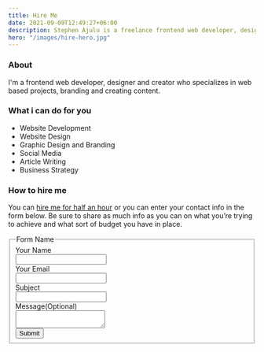 ```yaml
---
title: Hire Me
date: 2021-09-09T12:49:27+06:00
description: Stephen Ajulu is a freelance frontend web developer, designer and creator. Hire him if you want a blog built, a website designed, branding created and more.
hero: "/images/hire-hero.jpg"
---
```


### About
I'm a frontend web developer, designer and creator who specializes in web based projects, branding and creating content.

### What i can do for you
- Website Development
- Website Design
- Graphic Design and Branding
- Social Media
- Article Writing
- Business Strategy

### How to hire me
You can [hire me for half an hour](https://calendly.com/stephenajulu/chat-with-stephenajulu) or you can enter your contact info in the form below. Be sure to share as much info as you can on what you’re trying to achieve and what sort of budget you have in place.

<!-- raw html -->
<form class="form-horizontal">
<fieldset>

<!-- Form Name -->
<legend>Form Name</legend>

<!-- Text input-->
<div class="form-group">
  <label class="col-md-4 control-label" for="yourname">Your Name</label>  
  <div class="col-md-4">
  <input id="yourname" name="yourname" type="text" placeholder="" class="form-control input-md" required="">
    
  </div>
</div>

<!-- Text input-->
<div class="form-group">
  <label class="col-md-4 control-label" for="youremail">Your Email</label>  
  <div class="col-md-4">
  <input id="youremail" name="youremail" type="text" placeholder="" class="form-control input-md" required="">
    
  </div>
</div>

<!-- Text input-->
<div class="form-group">
  <label class="col-md-4 control-label" for="subject">Subject</label>  
  <div class="col-md-4">
  <input id="subject" name="subject" type="text" placeholder="" class="form-control input-md" required="">
    
  </div>
</div>

<!-- Textarea -->
<div class="form-group">
  <label class="col-md-4 control-label" for="message">Message(Optional)</label>
  <div class="col-md-4">                     
    <textarea class="form-control" id="message" name="message"></textarea>
  </div>
</div>

<!-- Button -->
<div class="form-group">
  <label class="col-md-4 control-label" for="submit"></label>
  <div class="col-md-4">
    <button id="submit" name="submit" class="btn btn-primary">Submit</button>
  </div>
</div>

</fieldset>
</form>

<!-- raw html -->
